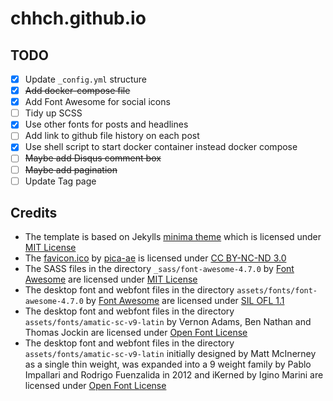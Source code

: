 # chhch.github.io

## TODO

-   [x] Update `_config.yml` structure
-   [x] ~~Add docker-compose file~~
-   [x] Add Font Awesome for social icons
-   [ ] Tidy up SCSS
-   [x] Use other fonts for posts and headlines
-   [ ] Add link to github file history on each post
-   [x] Use shell script to start docker container instead docker compose
-   [ ] ~~Maybe add Disqus comment box~~
-   [ ] ~~Maybe add pagination~~
-   [ ] Update Tag page

## Credits

-   The template is based on Jekylls [minima theme](https://github.com/jekyll/minima) which is licensed under [MIT License](https://github.com/jekyll/minima/blob/master/LICENSE.txt)
-   The [favicon.ico](https://www.iconfinder.com/icons/71619/book_moleskine_notes_pure_icon#size=128) by [pica-ae](https://pica-ae.deviantart.com/) is licensed under [CC BY-NC-ND 3.0](https://creativecommons.org/licenses/by-nc-nd/3.0/)
-    The SASS files in the directory `_sass/font-awesome-4.7.0` by [Font Awesome](http://fontawesome.io/) are licensed under [MIT License](https://opensource.org/licenses/mit-license.html)
-    The desktop font and webfont files in the directory `assets/fonts/font-awesome-4.7.0` by [Font Awesome](http://fontawesome.io/) are licensed under [SIL OFL 1.1](http://scripts.sil.org/OFL)
-   The desktop font and webfont files in the directory `assets/fonts/amatic-sc-v9-latin` by Vernon Adams, Ben Nathan and Thomas Jockin are licensed under [Open Font License](http://scripts.sil.org/cms/scripts/page.php?site_id=nrsi&id=OFL_web)
-   The desktop font and webfont files in the directory `assets/fonts/amatic-sc-v9-latin` initially designed by Matt McInerney as a single thin weight, was expanded into a 9 weight family by Pablo Impallari and Rodrigo Fuenzalida in 2012 and iKerned by Igino Marini are licensed under [Open Font License](http://scripts.sil.org/cms/scripts/page.php?site_id=nrsi&id=OFL_web)
